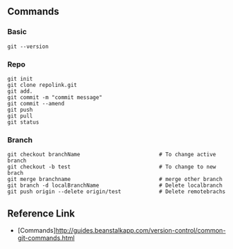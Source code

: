## Commands
### Basic
    git --version
### Repo
    git init  
    git clone repolink.git
    git add.
    git commit -m "commit message"
    git commit --amend
    git push
    git pull
    git status
### Branch   
    git checkout branchName                         # To change active branch
    git checkout -b test                            # To change to new brach   
    git merge branchname                            # merge other branch 
    git branch -d localBranchName                   # Delete localbranch
    git push origin --delete origin/test            # Delete remotebrachs

## Reference Link
* [Commands]http://guides.beanstalkapp.com/version-control/common-git-commands.html